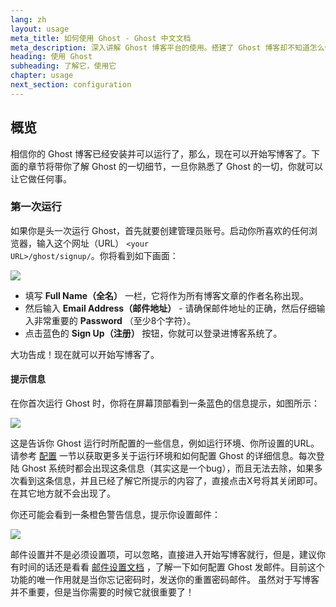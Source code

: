 ```yaml
---
lang: zh
layout: usage
meta_title: 如何使用 Ghost - Ghost 中文文档
meta_description: 深入讲解 Ghost 博客平台的使用。搭建了 Ghost 博客却不知道怎么使用吗？看这里吧！
heading: 使用 Ghost
subheading: 了解它，使用它
chapter: usage
next_section: configuration
---
```


## 概览 <a id="overview"></a>

相信你的 Ghost 博客已经安装并可以运行了，那么，现在可以开始写博客了。下面的章节将带你了解 Ghost 的一切细节，一旦你熟悉了 Ghost 的一切，你就可以让它做任何事。

### 第一次运行

如果你是头一次运行 Ghost，首先就要创建管理员账号。启动你所喜欢的任何浏览器，输入这个网址（URL） <code class="path">&lt;your URL&gt;/ghost/signup/</code>。你将看到如下画面：

![](https://s3-eu-west-1.amazonaws.com/ghost-website-cdn/ghost-signup.png)

*   填写 **Full Name（全名）** 一栏，它将作为所有博客文章的作者名称出现。
*   然后输入 **Email Address（邮件地址）** - 请确保邮件地址的正确，然后仔细输入非常重要的 **Password** （至少8个字符）。
*   点击蓝色的 **Sign Up（注册）** 按钮，你就可以登录进博客系统了。

大功告成！现在就可以开始写博客了。

#### 提示信息

在你首次运行 Ghost 时，你将在屏幕顶部看到一条蓝色的信息提示，如图所示：

![](https://s3-eu-west-1.amazonaws.com/ghost-website-cdn/first-run-info.png)

这是告诉你 Ghost 运行时所配置的一些信息，例如运行环境、你所设置的URL。请参考 [配置](/usage/configuration/) 一节以获取更多关于运行环境和如何配置 Ghost 的详细信息。每次登陆 Ghost 系统时都会出现这条信息（其实这是一个bug），而且无法去除，如果多次看到这条信息，并且已经了解它所提示的内容了，直接点击X号将其关闭即可。在其它地方就不会出现了。

你还可能会看到一条橙色警告信息，提示你设置邮件：

![](https://s3-eu-west-1.amazonaws.com/ghost-website-cdn/email-warning.png)

邮件设置并不是必须设置项，可以忽略，直接进入开始写博客就行，但是，建议你有时间的话还是看看 [邮件设置文档](/mail) ，了解一下如何配置 Ghost 发邮件。目前这个功能的唯一作用就是当你忘记密码时，发送你的重置密码邮件。 虽然对于写博客并不重要，但是当你需要的时候它就很重要了！

